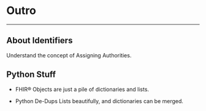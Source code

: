 <!-- .slide: data-background="#000" -->

# Outro <!-- .element: class="r-fit-text" -->


---

<!-- .slide: data-background="#000" -->


## About Identifiers

Understand the concept of Assigning Authorities.

## Python Stuff

- FHIR® Objects are just a pile of dictionaries and lists.

- Python De-Dups Lists beautifully, and dictionaries can be merged.



